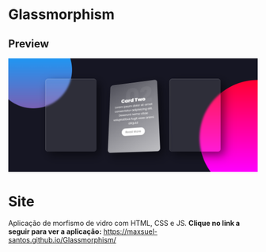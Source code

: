 # Glassmorphism

## Preview

![Preview](glassmorphism.png)

# Site

Aplicação de morfismo de vidro com HTML, CSS e JS.
**Clique no link a seguir para ver a aplicação:** https://maxsuel-santos.github.io/Glassmorphism/
